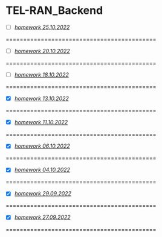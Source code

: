 # TEL-RAN_Backend

- [ ] [_homework 25.10.2022_](https://github.com/sl101/TEL-RAN_Backend/blob/main/homeworks/hw_25_10/src)

===========================================

- [ ] [_homework 20.10.2022_](https://github.com/sl101/TEL-RAN_Backend/blob/main/homeworks/hw_20_10/src)

===========================================

- [ ] [_homework 18.10.2022_](https://github.com/sl101/TEL-RAN_Backend/blob/main/homeworks/hw_18_10/src)

===========================================

- [x] [_homework 13.10.2022_](https://github.com/sl101/TEL-RAN_Backend/blob/main/homeworks/hw_13_10/src/Main.java)

===========================================

- [x] [_homework 11.10.2022_](https://github.com/sl101/TEL-RAN_Backend/blob/main/homeworks/hw_11_10/src)

===========================================

- [x] [_homework 06.10.2022_](https://github.com/sl101/TEL-RAN_Backend/blob/main/homeworks/hw_06_10/src)

===========================================

- [x] [_homework 04.10.2022_](https://github.com/sl101/TEL-RAN_Backend/blob/main/homeworks/hw_4/src/game/hero/Elf4.java)

===========================================

- [x] [_homework 29.09.2022_](https://github.com/sl101/TEL-RAN_Backend/blob/main/homeworks/hw_3/src/main/java/Main.java)

===========================================

- [x] [_homework 27.09.2022_](https://github.com/sl101/TEL-RAN_Backend/blob/main/homeworks/hw_2/src/main/java/Main.java)

===========================================
